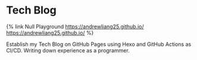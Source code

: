 # Tech Blog

{% link Null Playground https://andrewliang25.github.io/ https://andrewliang25.github.io/ %}

Establish my Tech Blog on GitHub Pages using Hexo and GitHub Actions as CI/CD.
Writing down experience as a programmer.
